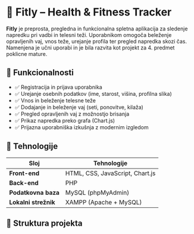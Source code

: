 # 💪 Fitly – Health & Fitness Tracker

**Fitly** je preprosta, pregledna in funkcionalna spletna aplikacija za sledenje napredku pri vadbi in telesni teži. Uporabnikom omogoča beleženje opravljenih vaj, vnos teže, urejanje profila ter pregled napredka skozi čas. Namenjena je učni uporabi in je bila razvita kot projekt za 4. predmet poklicne mature.

## 🚀 Funkcionalnosti

- ✅ Registracija in prijava uporabnika
- ✅ Urejanje osebnih podatkov (ime, starost, višina, profilna slika)
- ✅ Vnos in beleženje telesne teže
- ✅ Dodajanje in beleženje vaj (seti, ponovitve, kilaža)
- ✅ Pregled opravljenih vaj z možnostjo brisanja
- ✅ Prikaz napredka preko grafa (Chart.js)
- ✅ Prijazna uporabniška izkušnja z modernim izgledom

## 🧰 Tehnologije

| Sloj       | Tehnologije                 |
|------------|-----------------------------|
| **Front-end** | HTML, CSS, JavaScript, Chart.js |
| **Back-end**  | PHP                        |
| **Podatkovna baza** | MySQL (phpMyAdmin)       |
| **Lokalni strežnik** | XAMPP (Apache + MySQL)    |

## 📁 Struktura projekta


